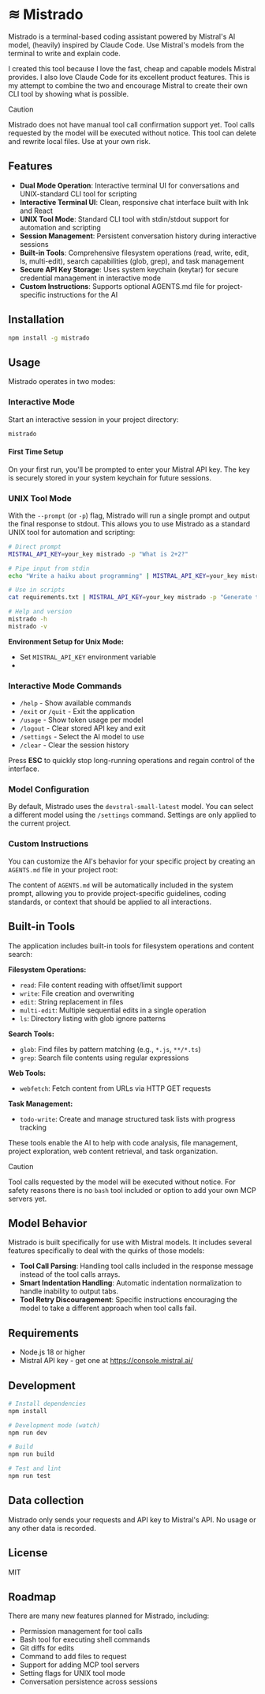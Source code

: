 # ≋ Mistrado

Mistrado is a terminal-based coding assistant powered by Mistral's AI model, (heavily) inspired by Claude Code. Use Mistral's models from the terminal to write and explain code.

I created this tool because I love the fast, cheap and capable models Mistral provides. I also love Claude Code for its excellent product features. This is my attempt to combine the two and encourage Mistral to create their own CLI tool by showing what is possible.

> [!CAUTION]
> Mistrado does not have manual tool call confirmation support yet. Tool calls requested by the model will be executed without notice. This tool can delete and rewrite local files. Use at your own risk.

## Features

- **Dual Mode Operation**: Interactive terminal UI for conversations and UNIX-standard CLI tool for scripting
- **Interactive Terminal UI**: Clean, responsive chat interface built with Ink and React
- **UNIX Tool Mode**: Standard CLI tool with stdin/stdout support for automation and scripting
- **Session Management**: Persistent conversation history during interactive sessions
- **Built-in Tools**: Comprehensive filesystem operations (read, write, edit, ls, multi-edit), search capabilities (glob, grep), and task management
- **Secure API Key Storage**: Uses system keychain (keytar) for secure credential management in interactive mode
- **Custom Instructions**: Supports optional AGENTS.md file for project-specific instructions for the AI

## Installation

```bash
npm install -g mistrado
```

## Usage

Mistrado operates in two modes:

### Interactive Mode

Start an interactive session in your project directory:

```bash
mistrado
```

#### First Time Setup

On your first run, you'll be prompted to enter your Mistral API key. The key is securely stored in your system keychain for future sessions.

### UNIX Tool Mode

With the `--prompt` (or `-p`) flag, Mistrado will run a single prompt and output the final response to stdout. This allows you to use Mistrado as a standard UNIX tool for automation and scripting:

```bash
# Direct prompt
MISTRAL_API_KEY=your_key mistrado -p "What is 2+2?"

# Pipe input from stdin
echo "Write a haiku about programming" | MISTRAL_API_KEY=your_key mistrado -p

# Use in scripts
cat requirements.txt | MISTRAL_API_KEY=your_key mistrado -p "Generate test cases for these requirements"

# Help and version
mistrado -h
mistrado -v
```

**Environment Setup for Unix Mode:**

- Set `MISTRAL_API_KEY` environment variable
-

### Interactive Mode Commands

- `/help` - Show available commands
- `/exit` or `/quit` - Exit the application
- `/usage` - Show token usage per model
- `/logout` - Clear stored API key and exit
- `/settings` - Select the AI model to use
- `/clear` - Clear the session history

Press **ESC** to quickly stop long-running operations and regain control of the interface.

### Model Configuration

By default, Mistrado uses the `devstral-small-latest` model. You can select a different model using the `/settings` command. Settings are only applied to the current project.

### Custom Instructions

You can customize the AI's behavior for your specific project by creating an `AGENTS.md` file in your project root:

The content of `AGENTS.md` will be automatically included in the system prompt, allowing you to provide project-specific guidelines, coding standards, or context that should be applied to all interactions.

## Built-in Tools

The application includes built-in tools for filesystem operations and content search:

**Filesystem Operations:**

- `read`: File content reading with offset/limit support
- `write`: File creation and overwriting
- `edit`: String replacement in files
- `multi-edit`: Multiple sequential edits in a single operation
- `ls`: Directory listing with glob ignore patterns

**Search Tools:**

- `glob`: Find files by pattern matching (e.g., `*.js`, `**/*.ts`)
- `grep`: Search file contents using regular expressions

**Web Tools:**

- `webfetch`: Fetch content from URLs via HTTP GET requests

**Task Management:**

- `todo-write`: Create and manage structured task lists with progress tracking

These tools enable the AI to help with code analysis, file management, project exploration, web content retrieval, and task organization.

> [!CAUTION]
> Tool calls requested by the model will be executed without notice. For safety reasons there is no `bash` tool included or option to add your own MCP servers yet.

## Model Behavior

Mistrado is built specifically for use with Mistral models. It includes several features specifically to deal with the quirks of those models:

- **Tool Call Parsing**: Handling tool calls included in the response message instead of the tool calls arrays.
- **Smart Indentation Handling**: Automatic indentation normalization to handle inability to output tabs.
- **Tool Retry Discouragement**: Specific instructions encouraging the model to take a different approach when tool calls fail.

## Requirements

- Node.js 18 or higher
- Mistral API key - get one at https://console.mistral.ai/

## Development

```bash
# Install dependencies
npm install

# Development mode (watch)
npm run dev

# Build
npm run build

# Test and lint
npm run test
```

## Data collection

Mistrado only sends your requests and API key to Mistral's API. No usage or any other data is recorded.

## License

MIT

## Roadmap

There are many new features planned for Mistrado, including:

- Permission management for tool calls
- Bash tool for executing shell commands
- Git diffs for edits
- Command to add files to request
- Support for adding MCP tool servers
- Setting flags for UNIX tool mode
- Conversation persistence across sessions
